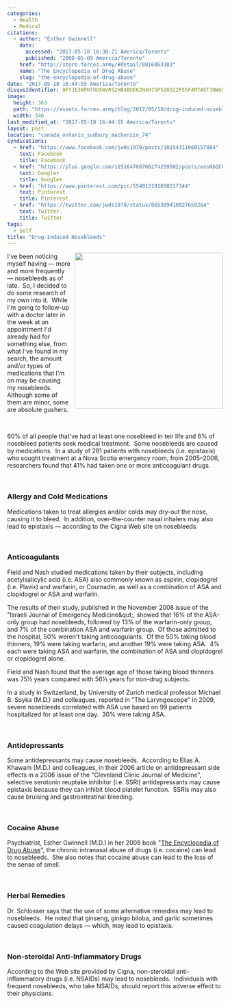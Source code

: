 ```yaml
---
categories:
  - Health
  - Medical
citations:
  - author: "Esther Gwinnell"
    date:
      accessed: "2017-05-18 16:38:21 America/Toronto"
      published: "2008-05-09 America/Toronto"
    href: "http://store.forces.army/#detail/0816063303"
    name: "The Encyclopedia of Drug Abuse"
    slug: "the-encyclopedia-of-drug-abuse"
date: "2017-05-18 16:44:55 America/Toronto"
disqusIdentifier: 9FYJE38PH7UU5WVRS2HB4BUEK2N4H7SP52H322P55F4M7AGT3NWG5CCGGAEKV76GVPEDHU9WJV6T77X8QE2ND658E5CJ9VHN9VQQ
image:
  height: 363
  path: "https://assets.forces.army/blog/2017/05/18/drug-induced-nosebleeds/hotlink-ok/nerd_nosebleed_346x363.png"
  width: 346
last_modified_at: "2017-05-18 16:44:55 America/Toronto"
layout: post
location: "canada_ontario_sudbury_mackenzie_74"
syndications:
  - href: "https://www.facebook.com/jwds1978/posts/10154311660157084"
    text: Facebook
    title: Facebook
  - href: "https://plus.google.com/115164780760274259502/posts/eosNbQCHboq"
    text: Google+
    title: Google+
  - href: "https://www.pinterest.com/pin/554013191650217344"
    text: Pinterest
    title: Pinterest
  - href: "https://twitter.com/jwds1978/status/865309418027659264"
    text: Twitter
    title: Twitter
tags:
  - Self
title: "Drug-Induced Nosebleeds"
---
```


<img
  alt="" height="363" src="{{ site.uri.assets }}/blog/2017/05/18/drug-induced-nosebleeds/nerd_nosebleed_346x363.png"
  style="border: 0px; float: right; margin-bottom: 10px; margin-left: 10px;" width="346" />
<p>
  I've been noticing myself having &#8212; more and more frequently &#8212; nosebleeds as of late.&nbsp; So, I decided to do some research of my own into
  it.&nbsp; While I'm going to follow-up with a doctor later in the week at an appointment I'd already had for something else, from what I've found in my
  search, the amount and/or types of medications that I'm on may be causing my nosebleeds.&nbsp; Although some of them are minor, some are absolute gushers.
</p>
<p>
  &nbsp;
</p>
<p>
  60% of all people that've had at least one nosebleed in teir life and 6% of nosebleed patients seek medical treatment.&nbsp; Some nosebleeds are caused by
  medications.&nbsp; In a study of 281 patients with nosebleeds (i.e. epistaxis) who sought treatment at a Nova Scotia emergency room, from 2005&#8211;2006,
  researchers found that 41% had taken one or more anticoagulant drugs.
</p>
<!-- excerptBreak -->
<p>
  &nbsp;
</p>
<h3 id="allergy-and-cold-medications">
  Allergy and Cold Medications
</h3>
<p>
  Medications taken to treat allergies and/or colds may dry-out the nose, causing it to bleed.&nbsp; In addition, over-the-counter nasal inhalers may also lead
  to epistaxis &#8212; according to the Cigna Web site on nosebleeds.
</p>
<p>
  &nbsp;
</p>
<h3 id="anticoagulants">
  Anticoagulants
</h3>
<p>
  Field and Nash studied medications taken by their subjects, including acetylsalicylic acid (i.e. ASA) also commonly known as aspirin, clopidogrel (i.e. Plavix)
  and warfarin, or Coumadin, as well as a combination of ASA and clopidogrel or ASA and warfarin.
</p>
<p>
  The results of their study, published in the November 2008 issue of the &quot;Israeli Journal of Emergency Medicine&qut;, showed that 16% of the ASA-only
  group had nosebleeds, followed by 13% of the warfarin-only group, and 7% of the combination ASA and warfarin group.&nbsp; Of those admitted to the hospital,
  50% weren't taking anticoagulants.&nbsp; Of the 50% taking blood thinners, 19% were taking warfarin, and another 19% were taking ASA.&nbsp; 4% each were
  taking ASA and warfarin, the combination of ASA and clopidogrel or clopidogrel alone.
</p>
<p>
  Field and Nash found that the average age of those taking blood thinners was 75&frac12; years compared with 56&#8531; years for non-drug subjects.
</p>
<p>
  In a study in Switzerland, by University of Zurich medical professor Michael B. Soyka (M.D.) and colleagues, reported in &quot;The Laryngoscope&quot; in 2009,
  severe nosebleeds correlated with ASA use based on 99 patients hospitalized for at least one day.&nbsp; 30% were taking ASA.
</p>
<p>
  &nbsp;
</p>
<h3 id="antidepressants">
  Antidepressants
</h3>
<p>
  Some antidepressants may cause nosebleeds.&nbsp; According to Elias A. Khawam (M.D.) and colleagues, in their 2006 article on antidepressant side effects in a
  2006 issue of the &quot;Cleveland Clinic Journal of Medicine&quot;, selective serotonin reuptake inhibitor (i.e. SSRI) antidepressants may cause epistaxis
  because they can inhibit blood platelet function.&nbsp; SSRIs may also cause bruising and gastrointestinal bleeding.
</p>
<p>
  &nbsp;
</p>
<h3 id="cocaine-abuse">
  Cocaine Abuse
</h3>
<p>
  Psychiatrist, Esther Gwinnell (M.D.) in her 2008 book &quot;<a
    href="{{ site.url }}{{ page.url }}#cite-the-encyclopedia-of-drug-abuse" rel="me" title="The Encyclopedia of Drug Abuse">The Encyclopedia of Drug
    Abuse</a>&quot;, the chronic intranasal abuse of drugs (i.e. cocaine) can lead to nosebleeds.&nbsp; She also notes that cocaine abuse can lead to the loss
  of the sense of smell.
</p>
<p>
  &nbsp;
</p>
<h3 id="herbal-remedies">
  Herbal Remedies
</h3>
<p>
  Dr. Schlosser says that the use of some alternative remedies may lead to nosebleeds.&nbsp; He noted that ginseng, ginkgo biloba, and garlic sometimes caused
  coagulation delays &#8212; which, may lead to epistaxis.
</p>
<p>
  &nbsp;
</p>
<h3 id="non-steroidal-anti-inflammatory-drugs">
  Non-steroidal Anti-Inflammatory Drugs
</h3>
<p>
  According to the Web site provided by Cigna, non-steroidal anti-inflammatory drugs (i.e. NSAIDs) may lead to nosebleeds.&nbsp; Individuals with frequent
  nosebleeds, who take NSAIDs, should report this adverse effect to their physicians.
</p>
